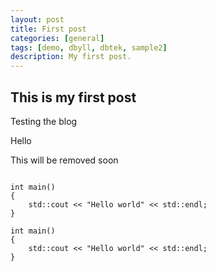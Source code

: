 ```yaml
---
layout: post
title: First post
categories: [general]
tags: [demo, dbyll, dbtek, sample2]
description: My first post.
---
```


## This is my first post

Testing the blog

Hello

This will be removed soon

<code>
int main() 
{
    std::cout << "Hello world" << std::endl;
}
</code>

```
int main()
{
    std::cout << "Hello world" << std::endl;
}
```
